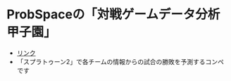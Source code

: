 # ProbSpaceの「対戦ゲームデータ分析甲子園」
- [リンク](https://prob.space/competitions/game_winner)
- 「スプラトゥーン2」で各チームの情報からの試合の勝敗を予測するコンペです

